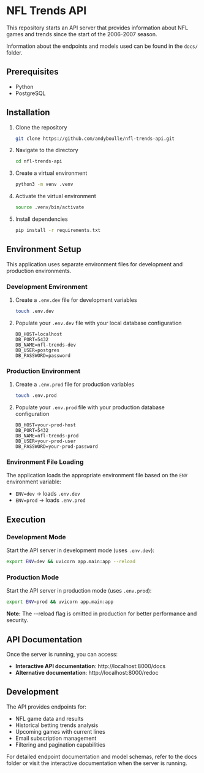 # NFL Trends API

This repository starts an API server that provides information about NFL games and trends since the start of the 2006-2007 season.

Information about the endpoints and models used can be found in the `docs/` folder.

## Prerequisites

- Python
- PostgreSQL

## Installation

1. Clone the repository
    ```bash
    git clone https://github.com/andyboulle/nfl-trends-api.git
    ```

2. Navigate to the directory
    ```bash
    cd nfl-trends-api 
    ```

3. Create a virtual environment
    ```bash
    python3 -m venv .venv
    ```

4. Activate the virtual environment
    ```bash
    source .venv/bin/activate
    ```

5. Install dependencies
    ```bash
    pip install -r requirements.txt
    ```

## Environment Setup

This application uses separate environment files for development and production environments.

### Development Environment

1. Create a `.env.dev` file for development variables
    ```bash
    touch .env.dev
    ```

2. Populate your `.env.dev` file with your local database configuration
    ```env
    DB_HOST=localhost
    DB_PORT=5432
    DB_NAME=nfl-trends-dev
    DB_USER=postgres
    DB_PASSWORD=password
    ```

### Production Environment

1. Create a `.env.prod` file for production variables
    ```bash
    touch .env.prod
    ```

2. Populate your `.env.prod` file with your production database configuration
    ```env
    DB_HOST=your-prod-host
    DB_PORT=5432
    DB_NAME=nfl-trends-prod
    DB_USER=your-prod-user
    DB_PASSWORD=your-prod-password
    ```

### Environment File Loading

The application loads the appropriate environment file based on the `ENV` environment variable:
- `ENV=dev` → loads `.env.dev`
- `ENV=prod` → loads `.env.prod`

## Execution

### Development Mode
Start the API server in development mode (uses `.env.dev`):
```bash
export ENV=dev && uvicorn app.main:app --reload
```

### Production Mode

Start the API server in production mode (uses `.env.prod`):

```bash
export ENV=prod && uvicorn app.main:app
```

**Note:** The --reload flag is omitted in production for better performance and security.

## API Documentation

Once the server is running, you can access:

- **Interactive API documentation**: http://localhost:8000/docs
- **Alternative documentation**: http://localhost:8000/redoc

## Development

The API provides endpoints for:

- NFL game data and results
- Historical betting trends analysis
- Upcoming games with current lines
- Email subscription management
- Filtering and pagination capabilities

For detailed endpoint documentation and model schemas, refer to the docs folder or visit the interactive documentation when the server is running.